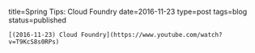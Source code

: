 
title=Spring Tips: Cloud Foundry
date=2016-11-23
type=post
tags=blog
status=published
~~~~~~
[(2016-11-23) Cloud Foundry](https://www.youtube.com/watch?v=T9KcS8s0RPs) 
            